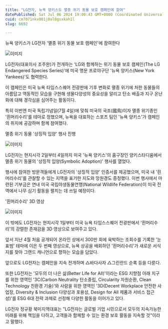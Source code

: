 ```yaml
---
title: "LG전자, 뉴욕 양키스도 멸종 위기 동물 보호 캠페인에 참여"
datePublished: Sat Jul 06 2024 19:00:43 GMT+0000 (Coordinated Universal Time)
cuid: cm7071nkv001j0al8gsxkah1l
slug: 6692

---
```



뉴욕 양키스가 LG전자 '멸종 위기 동물 보호 캠페인'에 참여한다

![이미지](https://cdn.hashnode.com/res/hashnode/image/upload/v1739260914330/dfa52e17-caf5-488c-916e-6e00b5279797.png)

LG전자(대표이사 조주완)가 전개하는 'LG와 함께하는 위기 동물 보호 캠페인(The LG Endangered Species Series)'에 미국 명문 프로야구단 '뉴욕 양키스(New York Yankees)'도 협력한다.

이 캠페인은 미국 뉴욕 타임스스퀘어 전광판에 기후 변화로 멸종 위기에 처한 동물들의 아름답고 역동적인 모습을 구현해 생물다양성의 중요성을 알리고 탄소 배출과 지구 온난화에 대해 경각심을 심어주는 활동이다.

특히 이번엔 미국 독립기념일(7월 4일)에 맞춰 미국의 국조(國鳥)이자 멸종 위기종인 '흰머리수리'를 테마로 정했으며, 뉴욕을 대표하는 스포츠 팀인 '뉴욕 양키스'가 캠페인의 취지에 공감하며 함께 참여했다.

멸종 위기 동물 '상징적 입양' 행사 진행

![이미지](https://cdn.hashnode.com/res/hashnode/image/upload/v1739260916889/b0be4d92-cbd1-4255-8cf6-c361bc6027e7.png)

LG전자는 현지시각 2일부터 4일까지 미국 '뉴욕 양키스'의 홈구장인 양키스타디움에서 멸종 위기 동물의 '상징적 입양(Symbolic Adoption)' 행사를 열었다.

행사에 참여한 방문객들에게 LG전자의 '상징적 입양' 인증서를 제공했으며, 미국 내 '흰머리수리'를 관찰할 수 있는 지역을 표기한 지도와 망원경도 증정했다. 이번 행사에서 마련된 기부금은 연내 미국 국립야생동물연맹(National Wildlife Federation)이 미국 전역에서 나무 심기 활동을 펼치는 데 쓰일 예정이다.

'흰머리수리' 3D 영상

![이미지](https://cdn.hashnode.com/res/hashnode/image/upload/v1739260919281/b7c73f6c-d6ef-4e7c-bd81-c25c2e8ba9bb.png)

이 밖에도 LG전자는 현지시각 1일부터 미국 뉴욕 타임스스퀘어 전광판에서 '흰머리수리'의 강렬한 존재감을 3D 영상으로 보여주고 있다.

앞서 지난 4월 처음 공개되어 온라인 상에서 300만 회에 육박하는 조회수를 기록한 '눈표범' 테마에 이은 두 번째 영상으로, 뉴욕 상공을 배회하던 '흰머리수리'가 새로운 서식지를 찾아 그랜드 캐니언으로 향하는 모습을 담았다.

앞으로도 LG전자는 캠페인을 지속 전개하며 △바다사자 △그린란드 순록 등을 다룬다.

또한 LG전자는 '모두의 더 나은 삶(Better Life for All)'이라는 ESG 지향점 아래 지구를 위한 영역인 '3C(Carbon Neutrality 탄소중립, Circularity 자원순환, Clean Technology 친환경 기술)'와 사람을 위한 영역인 '3D(Decent Workplace 안전한 사업장, Diversity & Inclusion 다양성과 포용성, Design for All 제품과 서비스 접근성)'를 ESG 6대 전략 과제로 선정해 다양한 활동을 이어가고 있다.

LG전자 정규황 북미지역대표는 "LG전자는 글로벌 기업 시민으로서 모두의 지속가능한 미래를 위해 책임을 다하고, 고객들과 함께할 수 있는 환경 보호 활동을 지속할 것"이라고 말했다.